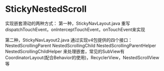 # StickyNestedScroll

实现嵌套滑动的两种方式：
第一种，StickyNavLayout.java
    重写 dispatchTouchEvent，onInterceptTouchEvent，onTouchEvent来实现

第二种，StickyNavLayout2.java
    通过实现v4包提供的四个接口：
        NestedScrollingParent
        NestedScrollingChild
        NestedScrollingParentHelper
        NestedScrollingChildHelper
    来处理嵌套，常见的SubView有CoordinatorLayout(配合Behavior的使用)，RecyclerView，NestedScrollView等
